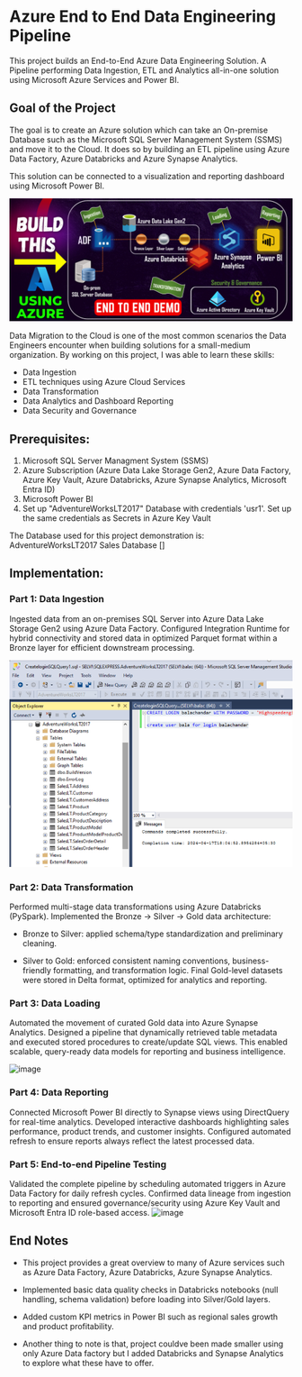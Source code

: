 # Azure End to End Data Engineering Pipeline

This project builds an End-to-End Azure Data Engineering Solution. A Pipeline performing Data Ingestion, ETL and Analytics all-in-one solution using Microsoft Azure Services and Power BI.

## Goal of the Project

The goal is to create an Azure solution which can take an On-premise Database such as the Microsoft SQL Server Management System (SSMS) and move it to the Cloud. It does so by building an ETL pipeline using Azure Data Factory, Azure Databricks and Azure Synapse Analytics.

This solution can be connected to a visualization and reporting dashboard using Microsoft Power BI.

![image](https://github.com/zBalachandar/AdventureWorks-Sales-Data-Analytics-Azure-Data-Engineering-End-to-End-Project/blob/main/pix/Arc%20img%202.png)


Data Migration to the Cloud is one of the most common scenarios the Data Engineers encounter when building solutions for a small-medium organization.
By working on this project, I was able to learn these skills:

* Data Ingestion
* ETL techniques using Azure Cloud Services
* Data Transformation
* Data Analytics and Dashboard Reporting
* Data Security and Governance


## Prerequisites:

1) Microsoft SQL Server Managment System (SSMS)
2) Azure Subscription (Azure Data Lake Storage Gen2, Azure Data Factory, Azure Key Vault, Azure Databricks, Azure Synapse Analytics, Microsoft Entra ID)
3) Microsoft Power BI
4) Set up "AdventureWorksLT2017" Database with credentials 'usr1'. Set up the same credentials as Secrets in Azure Key Vault

The Database used for this project demonstration is:
AdventureWorksLT2017 Sales Database
[]

## Implementation:

### Part 1: Data Ingestion

Ingested data from an on-premises SQL Server into Azure Data Lake Storage Gen2 using Azure Data Factory. Configured Integration Runtime for hybrid connectivity and stored data in optimized Parquet format within a Bronze layer for efficient downstream processing.
   
   ![image](https://github.com/zBalachandar/AdventureWorks-Sales-Data-Analytics-Azure-Data-Engineering-End-to-End-Project/blob/main/pix/SOURCE%202017LTv1.png)

### Part 2: Data Transformation

Performed multi-stage data transformations using Azure Databricks (PySpark). Implemented the Bronze → Silver → Gold data architecture:

   * Bronze to Silver: applied schema/type standardization and preliminary cleaning.

   * Silver to Gold: enforced consistent naming conventions, business-friendly formatting, and transformation logic.
     Final Gold-level datasets were stored in Delta format, optimized for analytics and reporting.


### Part 3: Data Loading

Automated the movement of curated Gold data into Azure Synapse Analytics. Designed a pipeline that dynamically retrieved table metadata and executed stored procedures to create/update SQL views. This enabled scalable, query-ready data models for reporting and business intelligence.

![image](https://github.com/Shashi42/Azure-End-to-End-Sales-Data-Analytics-Pipeline/assets/26250463/7f935213-4dd9-471a-aa24-bc4b1c68f41b)


### Part 4: Data Reporting

Connected Microsoft Power BI directly to Synapse views using DirectQuery for real-time analytics. Developed interactive dashboards highlighting sales performance, product trends, and customer insights. Configured automated refresh to ensure reports always reflect the latest processed data.


### Part 5: End-to-end Pipeline Testing

Validated the complete pipeline by scheduling automated triggers in Azure Data Factory for daily refresh cycles. Confirmed data lineage from ingestion to reporting and ensured governance/security using Azure Key Vault and Microsoft Entra ID role-based access.
![image](https://github.com/Shashi42/Azure-End-to-End-Sales-Data-Analytics-Pipeline/assets/26250463/d28f9c77-0027-4bb5-96f4-104109346f82)



## End Notes

* This project provides a great overview to many of Azure services such as Azure Data Factory, Azure Databricks, Azure Synapse Analytics.

* Implemented basic data quality checks in Databricks notebooks (null handling, schema validation) before loading into Silver/Gold layers.

* Added custom KPI metrics in Power BI such as regional sales growth and product profitability.

* Another thing to note is that, project couldve been made smaller using only Azure Data factory but I added Databricks and Synapse Analytics to explore what these have to offer.

